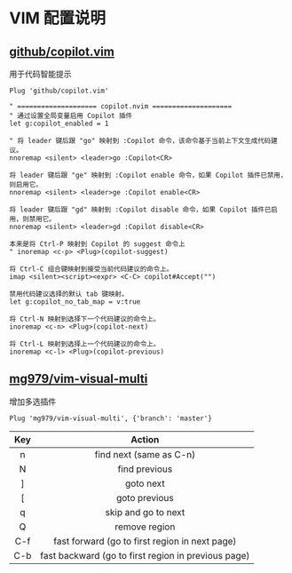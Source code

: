 # VIM 配置说明

## [github/copilot.vim](https://github.com/github/copilot.vim)

用于代码智能提示

```vim
Plug 'github/copilot.vim'

" ==================== copilot.nvim ====================
" 通过设置全局变量启用 Copilot 插件
let g:copilot_enabled = 1

" 将 leader 键后跟 "go" 映射到 :Copilot 命令，该命令基于当前上下文生成代码建议。
nnoremap <silent> <leader>go :Copilot<CR>

将 leader 键后跟 "ge" 映射到 :Copilot enable 命令，如果 Copilot 插件已禁用，则启用它。
nnoremap <silent> <leader>ge :Copilot enable<CR>

将 leader 键后跟 "gd" 映射到 :Copilot disable 命令，如果 Copilot 插件已启用，则禁用它。
nnoremap <silent> <leader>gd :Copilot disable<CR>

本来是将 Ctrl-P 映射到 Copilot 的 suggest 命令上
" inoremap <c-p> <Plug>(copilot-suggest)

将 Ctrl-C 组合键映射到接受当前代码建议的命令上。
imap <silent><script><expr> <C-C> copilot#Accept("")

禁用代码建议选择的默认 tab 键映射。
let g:copilot_no_tab_map = v:true

将 Ctrl-N 映射到选择下一个代码建议的命令上。
inoremap <c-n> <Plug>(copilot-next)

将 Ctrl-L 映射到选择上一个代码建议的命令上。
inoremap <c-l> <Plug>(copilot-previous)

```

## [mg979/vim-visual-multi](https://github.com/mg979/vim-visual-multi)

增加多选插件

```vim
Plug 'mg979/vim-visual-multi', {'branch': 'master'}
```

| Key |	Action |
| :---: | :----: |
| n	| find next (same as C-n)                              |
| N | find previous                                        |
| ] |	goto next                                            |
| [ |	goto previous                                        |
| q |	skip and go to next                                  |
| Q |	remove region                                        |
| C-f |	fast forward (go to first region in next page)     |
| C-b |	fast backward (go to first region in previous page)|

